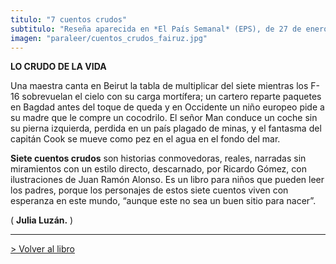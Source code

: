 ```yaml
---
titulo: "7 cuentos crudos"
subtitulo: "Reseña aparecida en *El País Semanal* (EPS), de 27 de enero de 2008"
imagen: "paraleer/cuentos_crudos_fairuz.jpg"
---
```

 **LO CRUDO DE LA VIDA**

Una maestra canta en Beirut la tabla de multiplicar del siete mientras los
F-16 sobrevuelan el cielo con su carga mortífera; un cartero reparte paquetes
en Bagdad antes del toque de queda y en Occidente un niño europeo pide a su
madre que le compre un cocodrilo. El señor Man conduce un coche sin su pierna
izquierda, perdida en un país plagado de minas, y el fantasma del capitán
Cook se mueve como pez en el agua en el fondo del mar.

**Siete cuentos crudos** son historias conmovedoras, reales, narradas sin
miramientos con un estilo directo, descarnado, por Ricardo Gómez, con
ilustraciones de Juan Ramón Alonso. Es un libro para niños que pueden leer
los padres, porque los personajes de estos siete cuentos viven con esperanza
en este mundo, “aunque este no sea un buen sitio para nacer”.

( **Julia Luzán.** )

* * *

[> Volver al libro](/ver/mislibros/cuentos-crudos)

